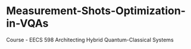 # Measurement-Shots-Optimization-in-VQAs
Course - EECS 598 Architecting Hybrid Quantum-Classical Systems
